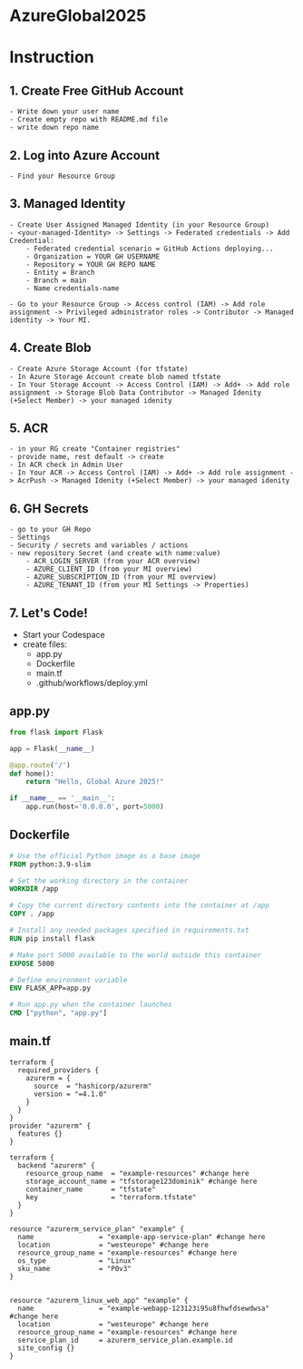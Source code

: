 # AzureGlobal2025

# Instruction
## 1. Create Free GitHub Account
    - Write down your user name
    - Create empty repo with README.md file
    - write down repo name

## 2. Log into Azure Account
    - Find your Resource Group

## 3. Managed Identity
    - Create User Assigned Managed Identity (in your Resource Group)
    - <your-managed-Identity> -> Settings -> Federated credentials -> Add Credential:
        - Federated credential scenario = GitHub Actions deploying...
        - Organization = YOUR GH USERNAME
        - Repository = YOUR GH REPO NAME
        - Entity = Branch
        - Branch = main
        - Name credentials-name
        
    - Go to your Resource Group -> Access control (IAM) -> Add role assignment -> Privileged administrator roles -> Contributor -> Managed identity -> Your MI.

## 4. Create Blob
    - Create Azure Storage Account (for tfstate)
    - In Azure Storage Account create blob named tfstate
    - In Your Storage Account -> Access Control (IAM) -> Add+ -> Add role assignment -> Storage Blob Data Contributor -> Managed Idenity (+Select Member) -> your managed idenity

## 5. ACR
    - in your RG create "Container registries"
    - provide name, rest default -> create
    - In ACR check in Admin User
    - In Your ACR -> Access Control (IAM) -> Add+ -> Add role assignment -> AcrPush -> Managed Idenity (+Select Member) -> your managed idenity

## 6. GH Secrets
    - go to your GH Repo
    - Settings
    - Security / secrets and variables / actions
    - new repository Secret (and create with name:value)
        - ACR_LOGIN_SERVER (from your ACR overview)
        - AZURE_CLIENT_ID (from your MI overview)
        - AZURE_SUBSCRIPTION_ID (from your MI overview)
        - AZURE_TENANT_ID (from your MI Settings -> Properties)

## 7. Let's Code!
- Start your Codespace
- create files:
    - app.py
    - Dockerfile
    - main.tf
    - .github/workflows/deploy.yml

## app.py
```Python
from flask import Flask

app = Flask(__name__)

@app.route('/')
def home():
    return "Hello, Global Azure 2025!"

if __name__ == '__main__':
    app.run(host='0.0.0.0', port=5000)
```
## Dockerfile
```Dockerfile
# Use the official Python image as a base image
FROM python:3.9-slim

# Set the working directory in the container
WORKDIR /app

# Copy the current directory contents into the container at /app
COPY . /app

# Install any needed packages specified in requirements.txt
RUN pip install flask

# Make port 5000 available to the world outside this container
EXPOSE 5000

# Define environment variable
ENV FLASK_APP=app.py

# Run app.py when the container launches
CMD ["python", "app.py"]
```

## main.tf
```hcl
terraform {
  required_providers {
    azurerm = {
      source  = "hashicorp/azurerm"
      version = "=4.1.0"
    }
  }
}
provider "azurerm" {
  features {}
}

terraform {
  backend "azurerm" {
    resource_group_name  = "example-resources" #change here
    storage_account_name = "tfstorage123dominik" #change here
    container_name       = "tfstate"
    key                  = "terraform.tfstate"
  }
}

resource "azurerm_service_plan" "example" {
  name                = "example-app-service-plan" #change here
  location            = "westeurope" #change here
  resource_group_name = "example-resources" #change here
  os_type             = "Linux"
  sku_name            = "P0v3"
}


resource "azurerm_linux_web_app" "example" {
  name                = "example-webapp-123123i95u8fhwfdsewdwsa" #change here
  location            = "westeurope" #change here
  resource_group_name = "example-resources" #change here
  service_plan_id     = azurerm_service_plan.example.id
  site_config {}
}

```

